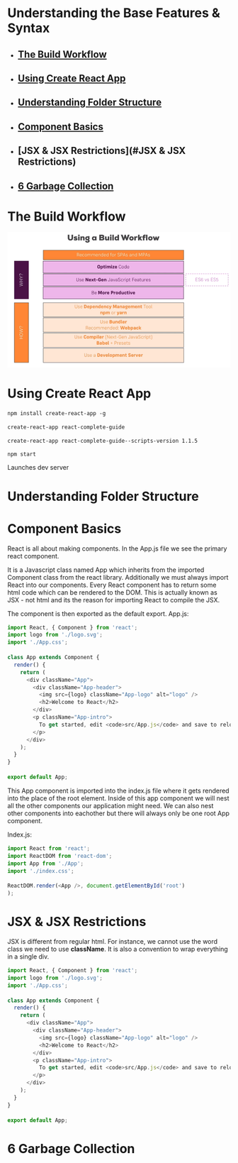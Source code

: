 # Understanding the Base Features & Syntax

- ## [The Build Workflow](#The_Build_Workflow)
- ## [Using Create React App](#Using_Create_React_App)
- ## [Understanding Folder Structure](#Understanding_Folder_Structure)
- ## [Component Basics](#Component_Basics)

- ## [JSX & JSX Restrictions](#JSX & JSX Restrictions)
- ## [6 Garbage Collection](#6_Garbage_Collection)

# <a name="The_Build_Workflow"></a> The Build Workflow

![build-workflow](./images/03-base-features/build-workflow.png)

# <a name="Using_Create_React_App"></a> Using Create React App

`npm install create-react-app -g`

`create-react-app react-complete-guide`

`create-react-app react-complete-guide--scripts-version 1.1.5`

    npm start

Launches dev server

# <a name="Understanding_Folder_Structure"></a> Understanding Folder Structure

# <a name="Component_Basics"></a> Component Basics

React is all about making components.  In the App.js file we see the primary react component.

It is a Javascript class named App which inherits from the imported Component class from the react library.  Additionally we must always import React into our components.  Every React component has to return some html code which can be rendered to the DOM.  This is actually known as JSX - not html and its the reason for importing React to compile the JSX.   

The component is then exported as the default export.
App.js: 
```js
import React, { Component } from 'react';
import logo from './logo.svg';
import './App.css';

class App extends Component {
  render() {
    return (
      <div className="App">
        <div className="App-header">
          <img src={logo} className="App-logo" alt="logo" />
          <h2>Welcome to React</h2>
        </div>
        <p className="App-intro">
          To get started, edit <code>src/App.js</code> and save to reload.
        </p>
      </div>
    );
  }
}

export default App;
```
This App component is imported into the index.js file where it gets rendered into the place of the root element.  Inside of this app component we will nest all the other components our application might need.  We can also nest other components into eachother but there will always only be one root App component.  

Index.js:
```js
import React from 'react';
import ReactDOM from 'react-dom';
import App from './App';
import './index.css';

ReactDOM.render(<App />, document.getElementById('root')
);
```

# <a name="JSX & JSX Restrictions"></a> JSX & JSX Restrictions

JSX is different from regular html.  For instance, we cannot use the word class we need to use **className**. It is also a convention to wrap everything in a single div. 

```javascript
import React, { Component } from 'react';
import logo from './logo.svg';
import './App.css';

class App extends Component {
  render() {
    return (
      <div className="App">                                                 // Wrapping div
        <div className="App-header">
          <img src={logo} className="App-logo" alt="logo" />                // className 
          <h2>Welcome to React</h2>
        </div>
        <p className="App-intro">
          To get started, edit <code>src/App.js</code> and save to reload.
        </p>
      </div>
    );
  }
}

export default App;
```
# <a name="6_Garbage_Collection"></a> 6 Garbage Collection




